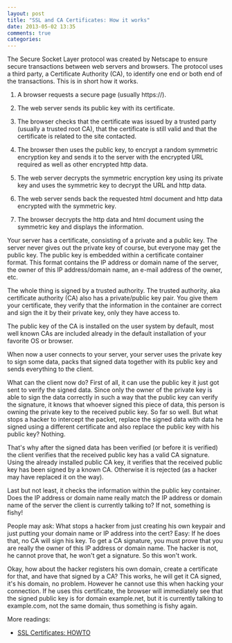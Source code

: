 ```yaml
---
layout: post
title: "SSL and CA Certificates: How it works"
date: 2013-05-02 13:35
comments: true
categories: 
---
```



The Secure Socket Layer protocol was created by Netscape to ensure secure transactions between web servers and browsers. The protocol uses a third party, a Certificate Authority (CA), to identify one end or both end of the transactions. This is in short how it works.
<!-- more -->
1. A browser requests a secure page (usually https://).

2. The web server sends its public key with its certificate.

3. The browser checks that the certificate was issued by a trusted party (usually a trusted root CA), that the certificate is still valid and that the certificate is related to the site contacted.

4. The browser then uses the public key, to encrypt a random symmetric encryption key and sends it to the server with the encrypted URL required as well as other encrypted http data.

5. The web server decrypts the symmetric encryption key using its private key and uses the symmetric key to decrypt the URL and http data.

6. The web server sends back the requested html document and http data encrypted with the symmetric key.

7. The browser decrypts the http data and html document using the symmetric key and displays the information.



Your server has a certificate, consisting of a private and a public key. The server never gives out the private key of course, but everyone may get the public key. The public key is embedded within a certificate container format. This format contains the IP address or domain name of the server, the owner of this IP address/domain name, an e-mail address of the owner, etc.

The whole thing is signed by a trusted authority. The trusted authority, aka certificate authority (CA) also has a private/public key pair. You give them your certificate, they verify that the information in the container are correct and sign the it by their private key, only they have access to.

The public key of the CA is installed on the user system by default, most well known CAs are included already in the default installation of your favorite OS or browser.

When now a user connects to your server, your server uses the private key to sign some data, packs that signed data together with its public key and sends everything to the client.

What can the client now do? First of all, it can use the public key it just got sent to verify the signed data. Since only the owner of the private key is able to sign the data correctly in such a way that the public key can verify the signature, it knows that whoever signed this piece of data, this person is owning the private key to the received public key. So far so well. But what stops a hacker to intercept the packet, replace the signed data with data he signed using a different certificate and also replace the public key with his public key? Nothing.

That's why after the signed data has been verified (or before it is verified) the client verifies that the received public key has a valid CA signature. Using the already installed public CA key, it verifies that the received public key has been signed by a known CA. Otherwise it is rejected (as a hacker may have replaced it on the way).

Last but not least, it checks the information within the public key container. Does the IP address or domain name really match the IP address or domain name of the server the client is currently talking to? If not, something is fishy!

People may ask: What stops a hacker from just creating his own keypair and just putting your domain name or IP address into the cert? Easy: If he does that, no CA will sign his key. To get a CA signature, you must prove that you are really the owner of this IP address or domain name. The hacker is not, he cannot prove that, he won't get a signature. So this won't work.

Okay, how about the hacker registers his own domain, create a certificate for that, and have that signed by a CA? This works, he will get it CA signed, it's his domain, no problem. However he cannot use this when hacking your connection. If he uses this certificate, the browser will immediately see that the signed public key is for domain example.net, but it is currently talking to example.com, not the same domain, thus something is fishy again.

More readings:

- [SSL Certificates: HOWTO](http://www.tldp.org/HOWTO/SSL-Certificates-HOWTO/x64.html)
